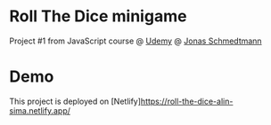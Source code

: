 # Roll The Dice minigame


Project #1 from  JavaScript course @ [Udemy](https://www.udemy.com/course/the-complete-javascript-course/) @ [Jonas Schmedtmann](https://github.com/jonasschmedtmann)

# Demo
This project is deployed on [Netlify]https://roll-the-dice-alin-sima.netlify.app/
